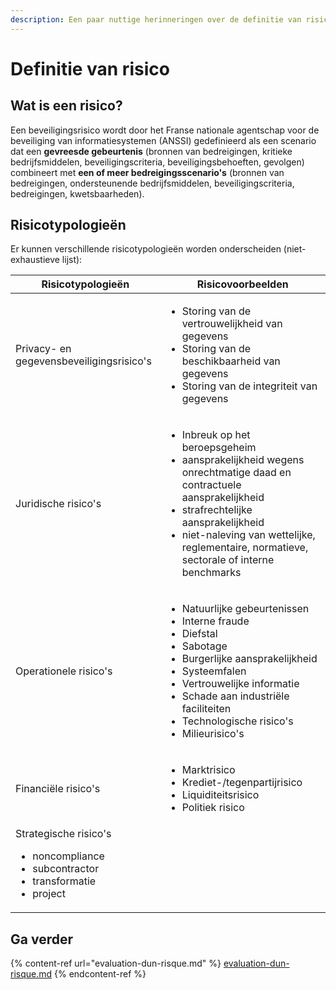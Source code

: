 ```yaml
---
description: Een paar nuttige herinneringen over de definitie van risico.
---
```


# Definitie van risico

## Wat is een risico?

Een beveiligingsrisico wordt door het Franse nationale agentschap voor de beveiliging van informatiesystemen (ANSSI) gedefinieerd als een scenario dat een **gevreesde gebeurtenis** (bronnen van bedreigingen, kritieke bedrijfsmiddelen, beveiligingscriteria, beveiligingsbehoeften, gevolgen) combineert met **een of meer bedreigingsscenario's** (bronnen van bedreigingen, ondersteunende bedrijfsmiddelen, beveiligingscriteria, bedreigingen, kwetsbaarheden).

## Risicotypologieën

Er kunnen verschillende risicotypologieën worden onderscheiden (niet-exhaustieve lijst):&#x20;

| Risicotypologieën | Risicovoorbeelden |
| ------------------------------------------------------------ | ----------------------------------------------------------------------------------------------------------------------------------------------------------------------------------------------------------------------------------------------------------------------------------------------------------------------------- |
| Privacy- en gegevensbeveiligingsrisico's | <p></p><ul><li>Storing van de vertrouwelijkheid van gegevens</li><li>Storing van de beschikbaarheid van gegevens</li><li>Storing van de integriteit van gegevens</li></ul> |
| Juridische risico's | <p></p><ul><li>Inbreuk op het beroepsgeheim</li><li>aansprakelijkheid wegens onrechtmatige daad en contractuele aansprakelijkheid</li><li>strafrechtelijke aansprakelijkheid</li><li>niet-naleving van wettelijke, reglementaire, normatieve, sectorale of interne benchmarks</li></ul> |
| Operationele risico's | <p></p><ul><li>Natuurlijke gebeurtenissen</li><li>Interne fraude</li><li>Diefstal</li><li>Sabotage</li><li>Burgerlijke aansprakelijkheid</li><li>Systeemfalen</li><li>Vertrouwelijke informatie</li><li>Schade aan industriële faciliteiten</li><li>Technologische risico's</li><li>Milieurisico's</li></ul> |
| Financiële risico's | <ul><li>Marktrisico</li><li>Krediet-/tegenpartijrisico</li><li>Liquiditeitsrisico</li><li>Politiek risico</li></ul> |
| Strategische risico's <ul><li>noncompliance</li><li>subcontractor</li><li>transformatie</li><li>project</li></ul>

## Ga verder

{% content-ref url="evaluation-dun-risque.md" %}
[evaluation-dun-risque.md](evaluation-dun-risque.md)
{% endcontent-ref %}